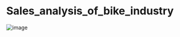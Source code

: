 # Sales_analysis_of_bike_industry

![image](https://github.com/DKeerthiPriya/Sales_analysis_of_bike_industry/assets/112270117/601f1a18-7f09-41f3-bc56-ea262b6c4997)
